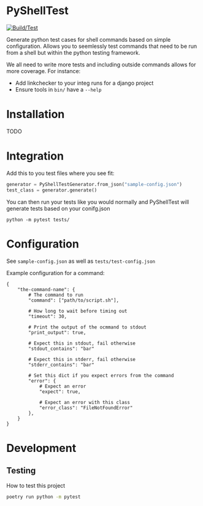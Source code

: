 # PyShellTest

[![Build/Test](https://github.com/bnichs/pyshelltest/actions/workflows/python-test.yml/badge.svg)](https://github.com/bnichs/pyshelltest/actions/workflows/python-test.yml)

Generate python test cases for shell commands based on simple configuration. Allows you to seemlessly test commands that need to be run from a shell but within the python testing framework. 

We all need to write more tests and including outside commands allows for more coverage. 
For instance:
* Add linkchecker to your integ runs for a django project
* Ensure tools in `bin/` have a `--help` 


# Installation
TODO

# Integration
Add this to you test files where you see fit: 
```python 
generator = PyShellTestGenerator.from_json("sample-config.json")
test_class = generator.generate()
```

You can then run your tests like you would normally and PyShellTest will generate tests based on your conifg.json
```
python -m pytest tests/
```



#  Configuration
See `sample-config.json` as well as `tests/test-config.json`

Example configuration for a command: 
```
{
    "the-command-name": {
        # The command to run
        "command": ["path/to/script.sh"], 
        
        # How long to wait before timing out
        "timeout": 30, 
        
        # Print the output of the ocmmand to stdout
        "print_output": true,
        
        # Expect this in stdout, fail otherwise
        "stdout_contains": "bar" 
          
        # Expect this in stderr, fail otherwise
        "stderr_contains": "bar"
        
        # Set this dict if you expect errors from the command
        "error": { 
            # Expect an error
            "expect": true, 
            
            # Expect an error with this class
            "error_class": "FileNotFoundError"
        },
    }
}
```


# Development 

## Testing
How to test this project


```bash
poetry run python -m pytest 
```